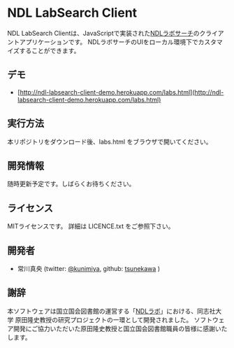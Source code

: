 NDL LabSearch Client
===================================

NDL LabSearch Clientは、JavaScriptで実装された[NDLラボサーチ](http://lab.kn.ndl.go.jp/ndls/labs.html)のクライアントアプリケーションです。
NDLラボサーチのUIをローカル環境下でカスタマイズすることができます。

## デモ

- [http://ndl-labsearch-client-demo.herokuapp.com/labs.html](http://ndl-labsearch-client-demo.herokuapp.com/labs.html)

## 実行方法
本リポジトリをダウンロード後、labs.html をブラウザで開いてください。

## 開発情報
随時更新予定です。しばらくお待ちください。

## ライセンス
MITライセンスです。
詳細は LICENCE.txt をご参照下さい。

## 開発者
* 常川真央 (twitter: [@kunimiya](http://twitter.com/kunimiya/), github: [tsunekawa](https://github.com/tsunekawa) )

## 謝辞
本ソフトウェアは国立国会図書館の運営する「[NDLラボ](http://lab.kn.ndl.go.jp/cms/)」における、同志社大学 原田隆史教授の研究プロジェクトの一環として開発されました。
ソフトウェア開発にご協力いただいた原田隆史教授と国立国会図書館職員の皆様に感謝いたします。
